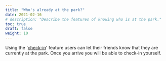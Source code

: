 ```yaml
---
title: "Who's already at the park?"
date: 2021-02-16
# description: "Describe the features of knowing who is at the park."
toc: true
draft: false
weight: 10
---
```

Using the '[check-in](/check-in/)' feature users can let their friends know that they are currently at the park. Once you arrive you will be able to check-in yourself.

